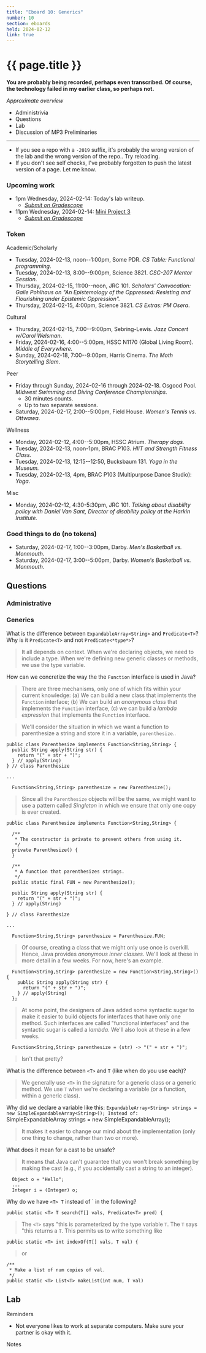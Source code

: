 ```yaml
---
title: "Eboard 10: Generics"
number: 10
section: eboards
held: 2024-02-12
link: true
---
```

# {{ page.title }}

**You are probably being recorded, perhaps even transcribed. Of course, the technology failed in my earlier class, so perhaps not.**

_Approximate overview_

* Administrivia
* Questions
* Lab
* Discussion of MP3
Preliminaries
-------------

* If you see a repo with a `-2019` suffix, it's probably the wrong version
  of the lab and the wrong version of the repo..  Try reloading. 
* If you don't see self checks, I've probably forgotten to push the 
  latest version of a page. Let me know.

### Upcoming work

* 1pm Wednesday, 2024-02-14: Today's lab writeup.
    * [_Submit on Gradescope_](https://www.gradescope.com/courses/690101/assignments/4090750/submissions)
* 11pm Wednesday, 2024-02-14: [Mini Project 3](../mps/mp03)
    * [_Submit on Gradescope_](https://www.gradescope.com/courses/690101/assignments/4080604/)

### Token

Academic/Scholarly

* Tuesday, 2024-02-13, noon--1:00pm, Some PDR.
  _CS Table: Functional programming_.
* Tuesday, 2024-02-13, 8:00--9:00pm, Science 3821.
  _CSC-207 Mentor Session_.
* Thursday, 2024-02-15, 11:00--noon, JRC 101.
  _Scholars' Convocation: Gaile Pohlhaus on "An Epistemology of 
   the Oppressed: Resisting and Flourishing under Epistemic Oppression"._
* Thursday, 2024-02-15, 4:00pm, Science 3821.
  _CS Extras: PM Osera_.

Cultural

* Thursday, 2024-02-15, 7:00--9:00pm, Sebring-Lewis.
  _Jazz Concert w/Carol Welsman_.
* Friday, 2024-02-16, 4:00--5:00pm, HSSC N1170 (Global Living Room).
  _Middle of Everywhere._
* Sunday, 2024-02-18, 7:00--9:00pm, Harris Cinema.
  _The Moth Storytelling Slam_.

Peer

* Friday through Sunday, 2024-02-16 through 2024-02-18. Osgood Pool.
  _Midwest Swimming and Diving Conference Championships_.
    * 30 minutes counts.
    * Up to two separate sessions.
* Saturday, 2024-02-17, 2:00--5:00pm, Field House.
  _Women's Tennis vs. Ottwawa_.

Wellness

* Monday, 2024-02-12, 4:00--5:00pm, HSSC Atrium.
  _Therapy dogs._
* Tuesday, 2024-02-13, noon-1pm, BRAC P103.
  _HIIT and Strength Fitness Class._
* Tuesday, 2024-02-13, 12:15--12:50, Bucksbaum 131.
  _Yoga in the Museum._
* Tuesday, 2024-02-13, 4pm, BRAC P103 (Multipurpose Dance Studio):
  _Yoga_.

Misc

* Monday, 2024-02-12, 4:30-5:30pm, JRC 101.
  _Talking about disability policy with Daniel Van Sant, Director
   of disability policy at the Harkin Institute._

### Good things to do (no tokens)

* Saturday, 2024-02-17, 1:00--3:00pm, Darby.
  _Men's Basketball vs. Monmouth_.
* Saturday, 2024-02-17, 3:00--5:00pm, Darby.
  _Women's Basketball vs. Monmouth_.

Questions
---------

### Administrative

### Generics

What is the difference between `ExpandableArray<String>` and `Predicate<T>`? 
Why is it `Predicate<T>` and not `Predicate<*type*>`?

> It all depends on context. When we're declaring objects, we need to include
  a type. When we're defining new generic classes or methods, we use the
  type variable.

How can we concretize the way the the `Function` interface is used in Java?

> There are three mechanisms, only one of which fits within your current
  knowledge: (a) We can build a new class that implements the `Function`
  interface; (b) We can build an _anonymous class_ that implements
  the `Function` interface, (c) we can build a _lambda expression_
  that implements the `Function` interface.

> We'll consider the situation in which we want a function to
  parenthesize a string and store it in a variable, `parenthesize`..

```
public class Parenthesize implements Function<String,String> {
  public String apply(String str) {
    return "(" + str + ")";
  } // apply(String)
} // class Parenthesize

...

  Function<String,String> parenthesize = new Parenthesize();
```

> Since all the `Parenthesize` objects will be the same, we might
  want to use a pattern called _Singleton_ in which we ensure that
  only one copy is ever created.

```
public class Parenthesize implements Function<String,String> {

  /**
   * The constructor is private to prevent others from using it.
   */
  private Parenthesize() {
  }

  /**
   * A function that parenthesizes strings.
   */
  public static final FUN = new Parenthesize();

  public String apply(String str) {
    return "(" + str + ")";
  } // apply(String)

} // class Parenthesize

...

  Function<String,String> parenthesize = Parenthesize.FUN;
```

> Of course, creating a class that we might only use once is overkill.
  Hence, Java provides _anonymous inner classes_. We'll look at these
  in more detail in a few weeks. For now, here's an example.

```
  Function<String,String> parenthesize = new Function<String,String>() {
    public String apply(String str) {
      return "(" + str + ")";
    } // apply(String)
  };
```

> At some point, the designers of Java added some syntactic sugar
  to make it easier to build objects for interfaces that have only
  one method. Such interfaces are called "functional interfaces"
  and the syntactic sugar is called a _lambda_. We'll also look at
  these in a few weeks.

```
  Function<String,String> parenthesize = (str) -> "(" + str + ")";
```

> Isn't that pretty?

What is the difference between `<T>` and `T` (like when do you use each)?

> We generally use `<T>` in the signature for a generic class or a generic
  method. We use `T` when we're declaring a variable (or a function, 
  within a generic class).

Why did we declare a variable like this:
`ExpandableArray<String> strings = new SimpleExpandableArray<String>();
Instead of:
`SimpleExpandableArray<String> strings = new SimpleExpandableArray<String>();

> It makes it easier to change our mind about the implementation (only
  one thing to change, rather than two or more).

What does it mean for a cast to be unsafe?

> It means that Java can't guarantee that you won't break something by 
  making the cast (e.g., if you accidentally cast a string to an integer).

```
  Object o = "Hello";
  ...
  Integer i = (Integer) o;
```

Why do we have `<T> T` instead of `<T> in the following?

```
public static <T> T search(T[] vals, Predicate<T> pred) {
```

> The `<T>` says "this is parameterized by the type variable `T`. The `T` says "this returns a `T`.  This permits us to write something like

```
public static <T> int indexOf(T[] vals, T val) {
```

> or

```
/**
 * Make a list of num copies of val.
 */
public static <T> List<T> makeList(int num, T val)
```

Lab
---

Reminders

* Not everyone likes to work at separate computers. Make sure your
  partner is okay with it.

Notes 
